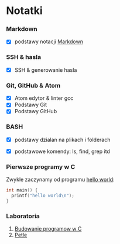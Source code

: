 # Notatki

### Markdown
- [x] podstawy notacji [Markdown](https://daringfireball.net/projects/markdown/)

### SSH & hasla
- [x] SSH & generowanie hasla

### Git, GitHub & Atom
- [x] Atom edytor & linter gcc
- [x] Podstawy Git
- [x] Podstawy GitHub

### BASH
- [x] podstawy dzialan na plikach i folderach
- [x] podstawowe komendy: ls, find, grep itd


### Pierwsze programy w C

Zwykle zaczynamy od programu [hello world](https://github.com/wojsamjan/xxx/blob/master/hello.c):

```c
int main() {
  printf("hello world\n");
}
```

### Laboratoria
1. [Budowanie programow w C]()
2. [Petle](https://github.com/wojsamjan/xxx/tree/master/petle)

